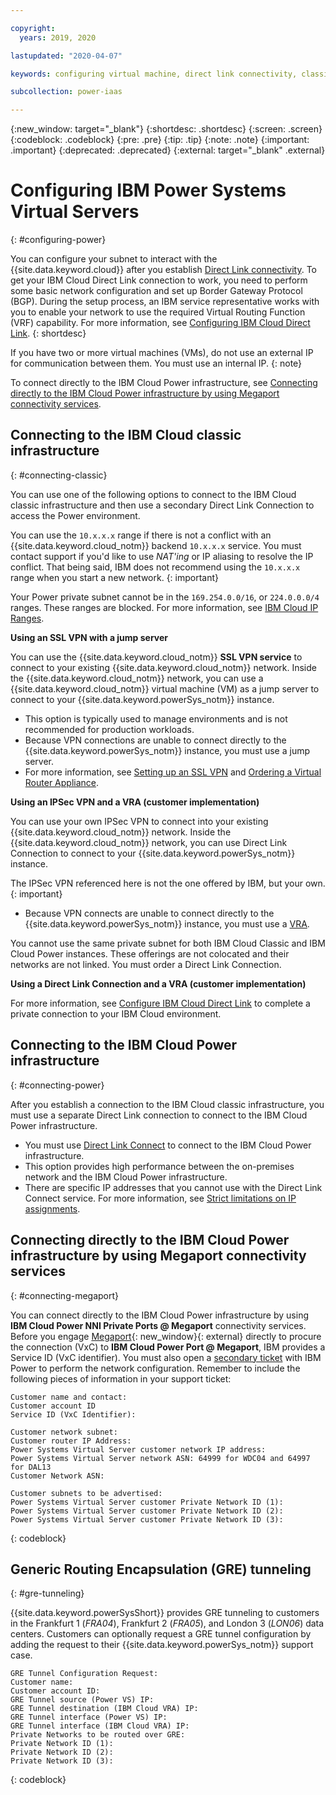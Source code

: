 ```yaml
---

copyright:
  years: 2019, 2020

lastupdated: "2020-04-07"

keywords: configuring virtual machine, direct link connectivity, classic infrastructure, power infrastructure, network, Megaport, VxC, GRE tunneling

subcollection: power-iaas

---
```


{:new_window: target="_blank"}
{:shortdesc: .shortdesc}
{:screen: .screen}
{:codeblock: .codeblock}
{:pre: .pre}
{:tip: .tip}
{:note: .note}
{:important: .important}
{:deprecated: .deprecated}
{:external: target="_blank" .external}

# Configuring IBM Power Systems Virtual Servers
{: #configuring-power}

You can configure your subnet to interact with the {{site.data.keyword.cloud}} after you establish [Direct Link connectivity](/docs/power-iaas?topic=power-iaas-ordering-direct-link-connect). To get your IBM Cloud Direct Link connection to work, you need to perform some basic network configuration and set up Border Gateway Protocol (BGP). During the setup process, an IBM service representative works with you to enable your network to use the required Virtual Routing Function (VRF) capability. For more information, see [Configuring IBM Cloud Direct Link](/docs/direct-link?topic=direct-link-configure-ibm-cloud-direct-link).
{: shortdesc}

If you have two or more virtual machines (VMs), do not use an external IP for communication between them. You must use an internal IP.
{: note}

To connect directly to the IBM Cloud Power infrastructure, see [Connecting directly to the IBM Cloud Power infrastructure by using Megaport connectivity services](#connecting-megaport).

## Connecting to the IBM Cloud classic infrastructure
{: #connecting-classic}

You can use one of the following options to connect to the IBM Cloud classic infrastructure and then use a secondary Direct Link Connection to access the Power environment.

  You can use the `10.x.x.x` range if there is not a conflict with an {{site.data.keyword.cloud_notm}} backend `10.x.x.x` service. You must contact support if you'd like to use *NAT'ing* or IP aliasing to resolve the IP conflict. That being said, IBM does not recommend using the `10.x.x.x` range when you start a new network.
  {: important}

Your Power private subnet cannot be in the `169.254.0.0/16`, or `224.0.0.0/4` ranges. These ranges are blocked. For more information, see [IBM Cloud IP Ranges](/docs/security-groups?topic=hardware-firewall-dedicated-ibm-cloud-ip-ranges).

**Using an SSL VPN with a jump server**

You can use the {{site.data.keyword.cloud_notm}} **SSL VPN service** to connect to your existing {{site.data.keyword.cloud_notm}} network. Inside the {{site.data.keyword.cloud_notm}} network, you can use a {{site.data.keyword.cloud_notm}} virtual machine (VM) as a jump server to connect to your {{site.data.keyword.powerSys_notm}} instance.

* This option is typically used to manage environments and is not recommended for production workloads.
* Because VPN connections are unable to connect directly to the {{site.data.keyword.powerSys_notm}} instance, you must use a jump server.
* For more information, see [Setting up an SSL VPN](/docs/iaas-vpn?topic=iaas-vpn-setup-ssl-vpn-connections) and [Ordering a Virtual Router Appliance](/docs/virtual-router-appliance?topic=virtual-router-appliance-getting-started#order-vra).

**Using an IPSec VPN and a VRA (customer implementation)**

You can use your own IPSec VPN to connect into your existing {{site.data.keyword.cloud_notm}} network. Inside the {{site.data.keyword.cloud_notm}} network, you can use Direct Link Connection  to connect to your {{site.data.keyword.powerSys_notm}} instance.

The IPSec VPN referenced here is not the one offered by IBM, but your own.
{: important}

* Because VPN connects are unable to connect directly to the {{site.data.keyword.powerSys_notm}} instance, you must use a [VRA](/docs/virtual-router-appliance?topic=virtual-router-appliance-getting-started#order-vra).

You cannot use the same private subnet for both IBM Cloud Classic and IBM Cloud Power instances. These offerings are not colocated and their networks are not linked. You must order a Direct Link Connection.

**Using a Direct Link Connection and a VRA (customer implementation)**

 For more information, see [Configure IBM Cloud Direct Link](/docs/direct-link?topic=direct-link-configure-ibm-cloud-direct-link#configure-ibm-cloud-direct-link) to complete a private connection to your IBM Cloud environment.

## Connecting to the IBM Cloud Power infrastructure
{: #connecting-power}

After you establish a connection to the IBM Cloud classic infrastructure, you must use a separate Direct Link connection to connect to the IBM Cloud Power infrastructure.

* You must use [Direct Link Connect](/docs/direct-link?topic=direct-link-about-ibm-cloud-direct-link#direct-link-connect-solution) to connect to the IBM Cloud Power infrastructure.
* This option provides high performance between the on-premises network and the IBM Cloud Power infrastructure.
* There are specific IP addresses that you cannot use with the Direct Link Connect service. For more information, see [Strict limitations on IP assignments](/docs/direct-link?topic=direct-link-configure-ibm-cloud-direct-link#strict-limitations-on-ip-assignments).

## Connecting directly to the IBM Cloud Power infrastructure by using Megaport connectivity services
{: #connecting-megaport}

You can connect directly to the IBM Cloud Power infrastructure by using **IBM Cloud Power NNI Private Ports @ Megaport** connectivity services. Before you engage [Megaport](https://portal.megaport.com){: new_window}{: external} directly to procure the connection (VxC) to **IBM Cloud Power Port @ Megaport**, IBM provides a Service ID (VxC identifier). You must also open a [secondary ticket](/docs/power-iaas?topic=power-iaas-getting-help-and-support) with IBM Power to perform the network configuration. Remember to include the following pieces of information in your support ticket:

```
Customer name and contact:
Customer account ID
Service ID (VxC Identifier):

Customer network subnet:
Customer router IP Address:
Power Systems Virtual Server customer network IP address:
Power Systems Virtual Server network ASN: 64999 for WDC04 and 64997 for DAL13
Customer Network ASN:

Customer subnets to be advertised:
Power Systems Virtual Server customer Private Network ID (1):
Power Systems Virtual Server customer Private Network ID (2):
Power Systems Virtual Server customer Private Network ID (3):
```
{: codeblock}

## Generic Routing Encapsulation (GRE) tunneling
{: #gre-tunneling}

{{site.data.keyword.powerSysShort}} provides GRE tunneling to customers in the Frankfurt 1 (*FRA04*), Frankfurt 2 (*FRA05*), and London 3 (*LON06*) data centers. Customers can optionally request a GRE tunnel configuration by adding the request to their {{site.data.keyword.powerSys_notm}} support case.

```
GRE Tunnel Configuration Request:
Customer name:
Customer account ID:
GRE Tunnel source (Power VS) IP:
GRE Tunnel destination (IBM Cloud VRA) IP:
GRE Tunnel interface (Power VS) IP:
GRE Tunnel interface (IBM Cloud VRA) IP:
Private Networks to be routed over GRE:
Private Network ID (1):
Private Network ID (2):
Private Network ID (3):
```
{: codeblock}

<!-- ### Using IBM Direct Link Connect via Megaport to connect to the IBM Cloud Power environment
{: creating-connect-vxc}

You can connect to the IBM Cloud Classic and Power infrastructures by using **Direct Link Connect** by using Megaport. To begin, complete the steps in [Direct Link Connect for Power Systems Virtual Servers](/docs/power-iaas?topic=power-iaas-ordering-direct-link-connect). After you read the *Master Service Agreement* and create your Direct Link, copy the IBM Cloud ticket number.

When connecting to the IBM Cloud Power infrastructure by using a Direct Link by using Megaport, the Virtual Cross Connect (VXC) forms the layer 2 component of the connection. Layer 3 BGP connectivity is established directly between the customer and IBM Cloud.

The benefit to creating IBM Direct Link by using Megaport:

* Reduced latency, increased availability
* Reduce data egress cost
* Secure connectivity

### Deploying a VXC
{: deploying-vxc}

For more information, see [IBM Cloud Direct Link Connect](https://knowledgebase.megaport.com/cloud-connectivity/ibm-cloud-direct-link-connect/){: new_window}{: external}.

1. Open the [Megaport Portal](https://portal.megaport.com){: new_window}{: external}.

2. Create an IBM Direct Link Connect Virtual Cross Connect (VXC). Provision a VXC in the Portal to your chosen IBM Direct Link Connect peering location. To create an IBM Direct Link VXC in the Portal, click **+Connection** on the Megaport to which you want to attach your VXC.

3. Next, select the **Cloud** tile.

4. Type **IBM** into the **Select Provider** search box and select the IBM Direct Link location where the peer will be set up with IBM Cloud. This matches the peer location selected in the IBM Cloud console. Click **Next**.

    1. Paste the IBM Cloud ticket number in the **Name your connection** field.
    2. *(Optional)* Note an **Invoice Reference** internal to your records.
    3. Choose a **Rate Limit** speed in 1 Mbps increments up to the Megaport rate size. In most cases, customers choose to match the port speed created in the IBM Cloud console.
    4. The VLAN for this connection that you will receive via the Megaport. This must be a unique VLAN ID on this port. You can also click the toggle to **untag** this VXC. This removes the VLAN tagging for this connection but limits the port to only one VXC.

5. Click **Next** and add the VXC. You can then proceed through the checkout process. IBM will verify the IBM Cloud Ticket number and send you a */30* or */31* Private IP to provision for BGP.

6. See [Configure IBM Cloud Direct Link](https://cloud.ibm.com/docs/direct-link?topic=direct-link-configure-ibm-cloud-direct-link#configure-ibm-cloud-direct-link) to complete your private connection to your IBM Cloud environment. -->
